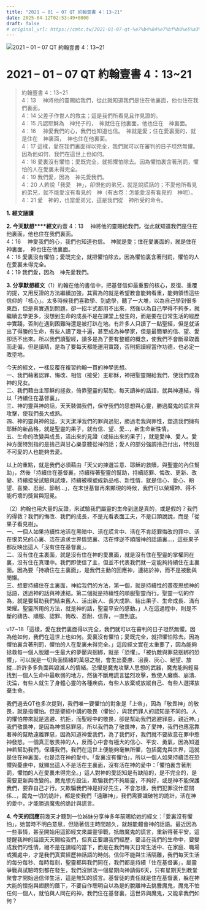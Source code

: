 ```yaml
---
title: "2021 – 01 – 07 QT 約翰壹書 4：13~21"
date: 2025-04-12T02:53:49+0800
draft: false
# original_url: https://cmtc.tw/2021-01-07-qt-%e7%b4%84%e7%bf%b0%e5%a3%b9%e6%9b%b8-4%ef%bc%9a1321-2
---
```


![2021 – 01 – 07 QT 約翰壹書 4：13\~21](/images/qt.jpg   "2021 – 01 – 07 QT 約翰壹書 4：13\~21")

# 2021 – 01 – 07 QT 約翰壹書 4：13\~21

> 約翰壹書 4：13\~21  
> 4：13 　神將他的靈賜給我們，從此就知道我們是住在他裏面，他也住在我們裏面。  
> 4：14 父差子作世人的救主；這是我們所看見且作見證的。  
> 4：15 凡認耶穌為　神兒子的，　神就住在他裏面，他也住在　神裏面。  
> 4：16 　神愛我們的心，我們也知道也信。　神就是愛；住在愛裏面的，就是住在　神裏面，　神也住在他裏面。  
> 4：17 這樣，愛在我們裏面得以完全，我們就可以在審判的日子坦然無懼。因為他如何，我們在這世上也如何。  
> 4：18 愛裏沒有懼怕；愛既完全，就把懼怕除去。因為懼怕裏含著刑罰，懼怕的人在愛裏未得完全。  
> 4：19 我們愛，因為　神先愛我們。  
> 4：20 人若說「我愛　神」，卻恨他的弟兄，就是說謊話的；不愛他所看見的弟兄，就不能愛沒有看見的　神（有古卷：怎能愛沒有看見的　神呢）。  
> 4：21 愛　神的，也當愛弟兄，這是我們從　神所受的命令。

**1.** **經文誦讀**

**2. 今天默想****經文**約壹 4：13 　神將他的靈賜給我們，從此就知道我們是住在他裏面，他也住在我們裏面。  
4：16 　神愛我們的心，我們也知道也信。　神就是愛；住在愛裏面的，就是住在　神裏面，　神也住在他裏面。  
4：18 愛裏沒有懼怕；愛既完全，就把懼怕除去。因為懼怕裏含著刑罰，懼怕的人在愛裏未得完全。  
4：19 我們愛，因為　神先愛我們。

**3. 分享默想經文**（1）約翰在他的書信中，把基督信仰最重要的核心，反復、重覆的提，又用反證的方法繼續加強，其實為的就是希望教會能夠看重，能夠領悟這些信仰的「核心」。太多時候我們喜歡學、到處學，聽了一大堆，以為自己學到很多東西，但是真實遇到問題，卻一招半式都用不出來，然後以為自己學得不夠多，就繼續去學更多，沒想到生命的成長不是在課堂上發生的，而是要在日常生活的經歷中實踐，否則在遇到困難時還是被打趴在地。有許多人只讀了一點聖經，但是就活出了得勝的生命，有些人讀了幾十遍，甚至成為神學家，但是最簡單的信、望、愛卻活不出來。所以我們讀聖經，讀多是為了要有整體的概念，使我們不會斷章取義而走偏，但是讀精，是為了要每天都能運用實踐，否則把讀經當作功德，也必定一敗塗地。

今天的經文，一樣反覆在複習約翰一貫的神學思想。  
一、我們藉著認罪、悔改、相信（接受）主耶穌，神把聖靈賜給我們，使我們成為神的兒女。  
二、我們藉由主耶穌的拯救，倚靠聖靈的幫助，每天讀神的話語，就與神連結，得以「持續住在基督裏」。  
三、神的靈與神的話，天天裝備我們，保守我們的思想與心靈，勝過魔鬼的謊言與攻擊，使我們長大成熟。  
四、神的靈與神的話，天天潔淨我們的罪與過犯，勝過老我與罪性，塑造我們擁有耶穌的新品格，就是聖靈的果子，就有信、望、愛…，新生命新性情。  
五、生命的改變與成長，活出來的見證（或結出來的果子），就是愛神、愛人。愛神方面特別指的是捨己與甘心樂意聽從神的話；愛人的部分強調捨己付出，特別是不可愛的人也能夠去愛。

以上的重點，就是我們必須藉由「天父的揀選旨意、耶穌的救贖，與聖靈的內住幫助」，然後「持續住在基督裏，持續得著聖靈的幫助，持續認罪、悔改、更新、改變、持續接受試驗與試煉，持續被模塑成新品格、新性情，就是信心、愛心、盼望、喜樂、忍耐、節制…」，在末世基督再來顯現的時候，我們可以榮耀神、得不能朽壞的獎賞與冠冕。

（2）約翰也用大量的反證，來試驗我們屬靈的生命到底是真的，或是假的？我們的得救？我們的悔改、我們的成長，不是光看表面工夫，不是口頭說說，而是「從果子看見樹」。  
一、一個人如果持續性地活在黑暗中、活在謊言中、活在不肯認罪悔改的罪中、活在恨弟兄的心裏、活在追求世界情慾裏、活在悖逆不順服神的話語裏…，這些果子都反映出這人「沒有住在基督裏」。  
二、沒有住在主裏面，就是沒有住在神的愛裏面，就是沒有住在聖靈的掌權同在裏，沒有住在真理中。我們即使信了主，但並不代表我們就一定能夠持續住在主裏面。因為要「持續住在主裏面」，是我們主動的回應神，連結於神，而不是被動與閒懶。  
三、想要持續住在主裏面，神給我們的方法，第一個，就是持續性的晝夜思想神的話語，透過神的話與神連結。第二個就是持續性的順服聖靈而行。聖靈一切的作為，就是要幫助我們結束舊人、活出新人、長大成熟、結出果子、生命成長、滿有榮耀。聖靈所用的方法，就是神的話，聖靈平安的感動。」人在這過程中，則是不斷的禱告、順服、認罪、悔改、忍耐、信靠，一直到底。

v17\~18「這樣，愛在我們裏面得以完全，我們就可以在審判的日子坦然無懼。因為他如何，我們在這世上也如何。愛裏沒有懼怕；愛既完全，就把懼怕除去。因為懼怕裏含著刑罰，懼怕的人在愛裏未得完全。」這段經文實在太重要了，因為能夠拯救每一個人脫離一生最大的夢靨與捆綁，就是「恐懼」。「被仇敵與罪惡捆綁的恐懼」，可以說是一切負面情緒的萬惡之根，會生出憂慮、沮喪、灰心、絕望、放縱…許許多多負面與毀滅人的情緒。恐懼是魔鬼攻擊人思想的武器，魔鬼能夠輕易找到一個人生命中最軟弱的地方，然後不斷用謊言猛烈攻擊，致使人癱瘓、崩潰、沈淪，有些人就生了身體心靈的各種疾病，有些人放棄或放縱自己、有些人選擇放棄生命。

我們過去QT也多次提到，我們唯一要懼怕的對象是「上帝」，因為「敬畏神」的敬畏，就是指懼怕。但是聖經中講的敬畏（懼怕），與我們罪人的認知是不同的。人的懼怕帶來就是逃避、抗拒，而聖經中的敬畏，卻是幫助我們逃避罪惡，親近神。」我們敬畏神，是因為神恨惡罪惡，所以我們為了敬畏神，為了愛神，我們也應當靠著神的幫助遠離罪惡，因為知道神愛我們，為了我們好，我們就不要故意在罪中惹神發怒。一個真正敬畏神的人，反而心中會有極大的信心、平安、勇氣，因為知道神若幫助我們，保護我們，我們在這世上便能夠毫無所懼，包括魔鬼與世界，這就是住在神裏面，也是活在神的愛中。「愛裏沒有懼怕」，所以一個人如果持續活在恐懼與憂慮中，就顯出這人不是活在主裏面，沒有活在神的愛中：「懼怕裏含著刑罰，懼怕的人在愛裏未得完全。」這人對神的愛認知是有缺陷的，是不完全的，是需要更新與改變的。魔鬼想方設法，欺騙我們不夠屬靈，不夠好，或是神不能保護我們，要靠自己才行。又欺騙我們神是好好先生，不會怎樣，我們犯罪沒什麼關係…，魔鬼一切的詭計，都是使我們「遠離神」，我們需要識破牠的詭計，活在神的愛中，才能勝過魔鬼的詭計與謊言。

**4. 今天的回應**前幾天才聽到一位姊妹分享神多年前賜給她的經文：「愛裏沒有懼怕」，她當時不明白意思，但隨著信主時間越久，就越能體會神的話語。最近因為一些事情，甚至開始用這節經文來屬靈爭戰，抵敵魔鬼的謊言，重新得著平安。這提醒我神的話語天天賜給我們，但真正要讓我們經歷，要活在我們的生命中，要變成我們的性情，絕不是在讀經的當下，而是在我們每天日常生活中、在家庭、職場或獨處中，才是我們真實經歷神話語的時刻。信仰不能與生活隔離，我們每天生活的每分每秒、每時每刻，聖靈都與我們同在，我們都是持續「住在基督裏」，屬靈爭戰與試驗時刻都在發生，我們沒辦法一個星期向神請假6天，只有星期天到教堂聚會才開始過信仰生活，這是無知的謊言。基督徒的責任就是住在基督裏，躲在神大能的懷抱與翅膀的蔭下，不要自作聰明自以為是的脫離神去挑釁魔鬼，魔鬼不怕任何一個人，就怕與人同在的神，我們住在基督裏，這世界與魔鬼，又能拿我們如何？